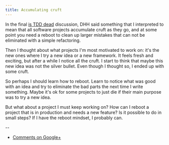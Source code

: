 ```yaml
---
title: Accumulating cruft
---
```


In the final [is TDD dead](http://martinfowler.com/articles/is-tdd-dead/)
discussion, DHH said something that I interpreted to mean that all software
projects accumulate cruft as they go, and at some point you need a reboot to
clean up larger mistakes that can not be eliminated with a simple refactoring.

Then I thought about what projects I'm most motivated to work on: it's the new
ones where I try a new idea or a new framework. It feels fresh and exciting,
but after a while I notice all the cruft. I start to think that maybe this new
idea was not the silver bullet. Even though I thought so, I ended up with some
cruft.

So perhaps I should learn how to reboot. Learn to notice what was good with an
idea and try to eliminate the bad parts the next time I write something. Maybe
it's ok for some projects to just die if their main purpose was to try a new
idea.

But what about a project I must keep working on? How can I reboot a project
that is in production and needs a new feature? Is it possible to do in small
steps? If I have the reboot mindset, I probably can.

--

* [Comments on Google+](https://plus.google.com/112175093836850283531/posts/35gHVGCSdQb)

